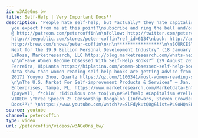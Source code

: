 ```yaml
---
id: w3AGe0ns_bw
title: Self-Help | Very Important Docs¹⁸
description: "People hate self-help, but *actually* they hate capitalism. What do
  you expect from me at this point?\nsubscribe and ring the bell and/or become a patron
  @ http://patreon.com/petercoffin\n\nfollow: http://twitter.com/petercoffin\nmerch:
  http://teepublic.com/stores/peter-coffin?ref_id=6134\nbook: http://amzn.to/32aT4FJ\npodcast:
  http://brew.com/shows/peter-coffin\n\n\n*****************\n\nSOURCES\n\n“What's
  Next for the $9.9 Billion Personal Development Industry” (18 January 2018) John
  LaRosa, Marketresearch, LLC https://blog.marketresearch.com/whats-next-for-the-9-9-billion-personal-development-industry
  \n\n“Have Women Become Obsessed With Self-Help Books?” (29 August 2018) Johanna
  Ferreira, HipLanta https://hiplatina.com/women-obsessed-self-help-books/ \n\nGoodreads
  data show that women reading self-help books are getting advice from men (4 November
  2017) Youyou Zhou, Quartz https://qz.com/1106341/most-women-reading-self-help-books-are-getting-advice-from-men/
  \n\nThe U.S. Market For Self-improvement Products & Services” – Jan. 2015, by Marketdata
  Enterprises, Tampa, FL. https://www.marketresearch.com/Marketdata-Enterprises-Inc-v416/Self-improvement-Products-Services-11905582/
  (paywall, f*ckin’ ridiculous one too)\n\n#SelfHelp #Capitalism #YellowVests\n\n-~-~~-~~~-~~-~-\nNEW
  VIDEO: \"Free Speech 2: Censorship Boogaloo (Infowars, Steven Crowder) | Very Important
  Docs²³\" \nhttps://www.youtube.com/watch?v=SlFdykutQ0g&list=PL9oHQnEByWyXObkJN9YYQS9hxBjpN8RLG\n-~-~~-~~~-~~-~-"
source: youtube
channel: petercoffin
type: video
url: /petercoffin/videos/w3AGe0ns_bw/
---
```

